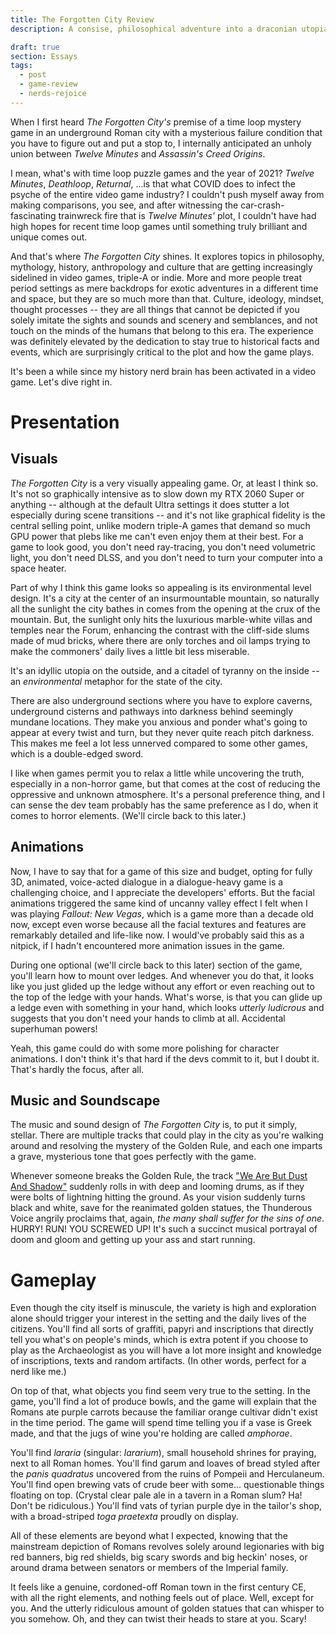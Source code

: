 ```yaml
---
title: The Forgotten City Review
description: A consise, philosophical adventure into a draconian utopia that caters to history and mythology nerds like me particularly well. Flawed it may be, it is still an unforgettable experience.

draft: true
section: Essays
tags:
  - post
  - game-review
  - nerds-rejoice
---
```


When I first heard _The Forgotten City's_ premise of a time loop mystery game in
an underground Roman city with a mysterious failure condition that you have to
figure out and put a stop to, I internally anticipated an unholy union between
_Twelve Minutes_ and _Assassin's Creed Origins_.

I mean, what's with time loop puzzle games and the year of 2021? _Twelve
Minutes_, _Deathloop_, _Returnal_, ...is that what COVID does to infect the
psyche of the entire video game industry? I couldn't push myself away from
making comparisons, you see, and after witnessing the car-crash-fascinating
trainwreck fire that is _Twelve Minutes'_ plot, I couldn't have had high hopes
for recent time loop games until something truly brilliant and unique comes out.

And that's where _The Forgotten City_ shines. It explores topics in philosophy,
mythology, history, anthropology and culture that are getting increasingly
sidelined in video games, triple-A or indie. More and more people treat period
settings as mere backdrops for exotic adventures in a different time and space,
but they are so much more than that. Culture, ideology, mindset, thought
processes -- they are all things that cannot be depicted if you solely imitate
the sights and sounds and scenery and semblances, and not touch on the minds of
the humans that belong to this era. The experience was definitely elevated by
the dedication to stay true to historical facts and events, which are
surprisingly critical to the plot and how the game plays.

It's been a while since my history nerd brain has been activated in a video
game. Let's dive right in.

# Presentation

## Visuals

_The Forgotten City_ is a very visually appealing game. Or, at least I think so.
It's not so graphically intensive as to slow down my RTX 2060 Super or anything
-- although at the default Ultra settings it does stutter a lot especially
during scene transitions -- and it's not like graphical fidelity is the central
selling point, unlike modern triple-A games that demand so much GPU power that
plebs like me can't even enjoy them at their best. For a game to look good, you
don't need ray-tracing, you don't need volumetric light, you don't need DLSS,
and you don't need to turn your computer into a space heater.

Part of why I think this game looks so appealing is its environmental level
design. It's a city at the center of an insurmountable mountain, so naturally
all the sunlight the city bathes in comes from the opening at the crux of the
mountain. But, the sunlight only hits the luxurious marble-white villas and
temples near the Forum, enhancing the contrast with the cliff-side slums made of
mud bricks, where there are only torches and oil lamps trying to make the
commoners' daily lives a little bit less miserable.

It's an idyllic utopia on the outside, and a citadel of tyranny on the inside --
an _environmental_ metaphor for the state of the city.

There are also underground sections where you have to explore caverns,
underground cisterns and pathways into darkness behind seemingly mundane
locations. They make you anxious and ponder what's going to appear at every
twist and turn, but they never quite reach pitch darkness. This makes me feel a
lot less unnerved compared to some other games, which is a double-edged sword.

I like when games permit you to relax a little while uncovering the truth,
especially in a non-horror game, but that comes at the cost of reducing the
oppressive and unknown atmosphere. It's a personal preference thing, and I can
sense the dev team probably has the same preference as I do, when it comes to
horror elements. (We'll circle back to this later.)

## Animations

Now, I have to say that for a game of this size and budget, opting for fully 3D,
animated, voice-acted dialogue in a dialogue-heavy game is a challenging choice,
and I appreciate the developers' efforts. But the facial animations triggered
the same kind of uncanny valley effect I felt when I was playing _Fallout: New
Vegas_, which is a game more than a decade old now, except even worse because
all the facial textures and features are remarkably detailed and life-like now.
I would've probably said this as a nitpick, if I hadn't encountered more
animation issues in the game.

During one optional (we'll circle back to this later) section of the game,
you'll learn how to mount over ledges. And whenever you do that, it looks like
you just glided up the ledge without any effort or even reaching out to the top
of the ledge with your hands. What's worse, is that you can glide up a ledge
even with something in your hand, which looks _utterly ludicrous_ and suggests
that you don't need your hands to climb at all. Accidental superhuman powers!

Yeah, this game could do with some more polishing for character animations. I
don't think it's that hard if the devs commit to it, but I doubt it. That's
hardly the focus, after all.

## Music and Soundscape

The music and sound design of _The Forgotten City_ is, to put it simply,
stellar. There are multiple tracks that could play in the city as you're walking
around and resolving the mystery of the Golden Rule, and each one imparts a
grave, mysterious tone that goes perfectly with the game.

Whenever someone breaks the Golden Rule, the track
["We Are But Dust And Shadow"](https://youtu.be/vXHqYBXQhSk?t=910) suddenly
rolls in with deep and looming drums, as if they were bolts of lightning hitting
the ground. As your vision suddenly turns black and white, save for the
reanimated golden statues, the Thunderous Voice angrily proclaims that, again,
_the many shall suffer for the sins of one_. HURRY! RUN! YOU SCREWED UP! It's
such a succinct musical portrayal of doom and gloom and getting up your ass and
start running.

# Gameplay

Even though the city itself is minuscule, the variety is high and exploration
alone should trigger your interest in the setting and the daily lives of the
citizens. You'll find all sorts of graffiti, papyri and inscriptions that
directly tell you what's on people's minds, which is extra potent if you choose
to play as the Archaeologist as you will have a lot more insight and knowledge
of inscriptions, texts and random artifacts. (In other words, perfect for a nerd
like me.)

On top of that, what objects you find seem very true to the setting. In the
game, you'll find a lot of produce bowls, and the game will explain that the
Romans ate purple carrots because the familiar orange cultivar didn't exist in
the time period. The game will spend time telling you if a vase is Greek made,
and that the jugs of wine you're holding are called _amphorae_.

You'll find _lararia_ (singular: _lararium_), small household shrines for
praying, next to all Roman homes. You'll find garum and loaves of bread styled
after the _panis quadratus_ uncovered from the ruins of Pompeii and Herculaneum.
You'll find open brewing vats of crude beer with some... questionable things
floating on top. (Crystal clear pale ale in a tavern in a Roman slum? Ha! Don't
be ridiculous.) You'll find vats of tyrian purple dye in the tailor's shop, with
a broad-striped _toga praetexta_ proudly on display.

All of these elements are beyond what I expected, knowing that the mainstream
depiction of Romans revolves solely around legionaries with big red banners, big
red shields, big scary swords and big heckin' noses, or around drama between
senators or members of the Imperial family.

It feels like a genuine, cordoned-off Roman town in the first century CE, with
all the right elements, and nothing feels out of place. Well, except for you.
And the utterly ridiculous amount of golden statues that can whisper to you
somehow. Oh, and they can twist their heads to stare at you. Scary!
